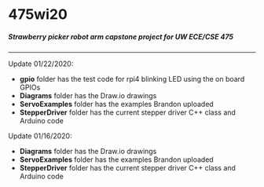 # 475wi20

##### Strawberry picker robot arm capstone project for UW ECE/CSE 475
---

Update 01/22/2020:
- **gpio** folder has the test code for rpi4 blinking LED using the on board GPIOs
- **Diagrams** folder has the Draw.io drawings
- **ServoExamples** folder has the examples Brandon uploaded
- **StepperDriver** folder has the current stepper driver C++ class and Arduino code

Update 01/16/2020:
- **Diagrams** folder has the Draw.io drawings
- **ServoExamples** folder has the examples Brandon uploaded
- **StepperDriver** folder has the current stepper driver C++ class and Arduino code
